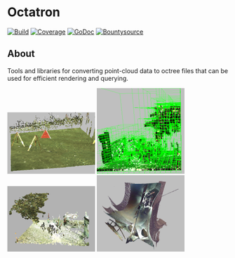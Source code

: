 # Octatron

[![Build](https://drone.io/github.com/andreas-jonsson/octatron/status.png)](https://drone.io/github.com/andreas-jonsson/octatron/latest)
[![Coverage](https://coveralls.io/repos/andreas-jonsson/octatron/badge.svg?branch=master&service=github)](https://coveralls.io/github/andreas-jonsson/octatron?branch=master)
[![GoDoc](https://img.shields.io/badge/godoc-reference-blue.svg)](https://godoc.org/github.com/andreas-jonsson/octatron/pack)
[![Bountysource](https://api.bountysource.com/badge/team?team_id=95482)](https://www.bountysource.com/teams/octatron)

## About

Tools and libraries for converting point-cloud data to octree files that can be used for efficient rendering and querying.

<img src="https://raw.githubusercontent.com/andreas-jonsson/octatron/master/assets/screenshot1.png" width="200">
<img src="https://raw.githubusercontent.com/andreas-jonsson/octatron/master/assets/screenshot2.png" width="200">
<img src="https://raw.githubusercontent.com/andreas-jonsson/octatron/master/assets/screenshot3.png" width="200">
<img src="https://raw.githubusercontent.com/andreas-jonsson/octatron/master/assets/screenshot4.png" width="200">
